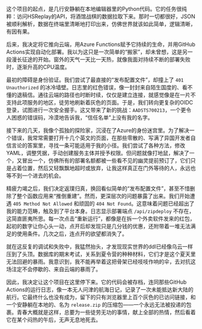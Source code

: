 这个项目的起点，是几行安静躺在本地编辑器里的Python代码。它的任务很纯粹：访问HSReplay的API，将酒馆战棋的数据拉取下来。那时一切都很好，JSON被顺利解析，数据在终端里清晰地打印出来，仿佛世界就该如此简单，逻辑清晰，有因有果。

后来，我决定将它推向云端，用Azure Functions赋予它持续的生命，并用GitHub Actions实现自动化部署。我以为这只是一次简单的“搬家”，却未曾想，这是另一段漫长征途的开始。窗外的天气一天比一天热，就像我面对持续不断的部署失败时，逐渐升高的CPU温度。

最初的障碍是身份验证。我们尝试了最直接的“发布配置文件”，却撞上了 `401 Unauthorized` 的冰冷墙壁。日志里的红色错误，像一封封来自陌生国度的、看不懂的退稿信。通往云端的路径也时断时续，仅仅是建立连接，就感觉像是在一片不支持此项服务的地区，徒劳地刷新着灰色的页面。于是，我们转向更复杂的OIDC登录，试图进行一次安全握手。这又带来了新的挑战：`AADSTS700213`，一个更令人困惑的错误码，冷漠地告诉我，“信任名单”上没有我的名字。

接下来的几天，我像个孤独的探险家，沉浸在了Azure的身份迷宫里。为了解决一个错误，我常常需要打开十几个英文的页面，在那些零散的、写满了异国开发者自信言论的答案里，寻找一条可能适用于我的小径。我们尝试了各种方法，修改YAML，调整凭据，手动创建服务主体并授予权限。但问题就像打地鼠，解决了一个，又冒出一个，仿佛所有的部署名额都被一些看不见的幽灵提前预订了，它们只是占着位置，然后又轻飘飘地超时或放弃，让我这样真正在门外等待的人，永远也等不到一个进去的机会。

精疲力竭之后，我们决定返璞归真，换回看似简单的“发布配置文件”，甚至不惜删除了整个函数应用来“推倒重建”。然而，更深层次的问题暴露了出来。我们开始遭遇 `405 Method Not Allowed` 和顽固的 `404 Not Found`。这意味着问题已经超出了我的能力范畴，触及到了平台本身。日志显示部署端点 `/api/zipdeploy` 不存在，这简直匪夷所思。每一次点击“重新运行”，都像是在拆一个外卖软件发来的红包，起初的数字让你心头一动，点开后却发现只是几分钱的优惠，还附带着一堆无法满足的使用条件。几次之后，连点开的欲望都消失了。

就在这反复的调试和失败中，我猛然抬头，才发现现实世界的ddl已经像乌云一样压到了头顶。数据库的期末考试，关系到夏令营的种种材料，它们才是这个夏天里无法回避的暴雨。我意识到，我不能再举着这把骨架已经吱吱作响的伞，去对抗这场注定不会停歇的、来自云端的暴雨了。

因此，我决定让这个项目在这里停下来。它的代码会被存档，连同那些GitHub Actions的运行日志，像一本无人问津的航海日记，记录了一次未能抵达新大陆的航行。它最终什么也没有成为，留下的只有浏览器里上百个灰色的已访问链接，和一个安静躺在本地的、名为 `release.zip` 的压缩包——一个永远无法被投递的包裹。青春大概就是这样，总要为一些徒劳无功的事情，献上全部的热情，然后看着它在某个闷热的午后，无声无息地死去。